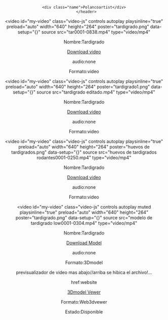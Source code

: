 <!DOCTYPE html>
</html>
<html lang="en">
<head>
    <meta charset="UTF-8">
    <meta http-equiv="X-UA-Compatible" content="IE=edge">
    <meta name="viewport" content="width=device-width, initial-scale=1.0">
    <link rel="stylesheet" href="polancoartist.css">
    <link rel="stylesheet" href="View.scss">
    <link href="https://vjs.zencdn.net/7.15.4/video-js.css" rel="stylesheet" />
    <link rel="stylesheet" href="normalize.css"> 
   
   
</head>
<body >
<header>
  

<!--este es tu contador-->

<div class="statistics"></div>
 
  
  
<!--aqui empieza tu pagina-->
 
  <!--perfil--> 
  <div class="perfil"></div>
      <!--Nombre-->      

    <div class="name">Polancoartist</div>
       </header> 



<!--Galeria de videos va aqui-->
        

<video
id="my-video"
class="video-js"
controls
autoplay
playsinline="true"
preload="auto"
width="640"
height="264"
poster="tardigrado.png"
data-setup="{}"
source
src="tar0001-0838.mp4"
type="video/mp4"
></video>

<p loading="lazy">Nombre:<span loading="lazy">Tardigrado</span></p>
<p loading="lazy"><a class="btn" href="tar0001-0838.mp4" download>Download video</a> </p>
<p>audio:<span loading="lazy">none</span></p>
<p>Formato:<span loading="lazy">video</span></p>


<video
id="my-video"
class="video-js"
controls
autoplay
playsinline="true"
preload="auto"
width="640"
height="264"
poster="tardigrado1.png"
data-setup="{}"
source
src="tardigrado editado.mp4"
type="video/mp4"
></video>


<p loading="lazy">Nombre:<span loading="lazy">Tardigrado</span></p>
<p loading="lazy"><a class="btn" href="tardigrado editado.mp4" download>Download video</a> </p>
<p>audio:<span loading="lazy">none</span></p>
<p>Formato:<span loading="lazy">video</span></p>



<video
id="my-video"
class="video-js"
controls
autoplay
playsinline="true"
preload="auto"
width="640"
height="264"
poster="huevos de tardigrados.png"
data-setup="{}"
source
src="huevos de tardigrados rodantes0001-0250.mp4"
type="video/mp4"
></video>



<p loading="lazy">Nombre:<span loading="lazy">Tardigrado</span></p>
<p loading="lazy"><a class="btn" href="huevos de tardigrados rodantes0001-0250.mp4" download>Download video</a> </p>
<p>audio:<span loading="lazy">none</span></p>
<p>Formato:<span loading="lazy">video</span></p>


<video
id="my-video"
class="video-js"
controls
autoplay
muted
playsinline="true"
preload="auto"
width="640"
height="264"
poster="tardigrado.png"
data-setup="{}"
source
src="modelo de tardigrado low0001-0304.mp4"
type="video/mp4"
></video>
<p loading="lazy">Nombre:<span loading="lazy">Tardigrado</span></p>
<p loading="lazy"><a class="btn" href="tardigrado modelo.stl" download>Download Model</a> </p>
<p>audio:<span loading="lazy">none</span></p>
<p>Formato:<span loading="lazy">3Dmodel</span></p>

<p>previsualizador de video mas abajo//<span>arriba se hibica el archivo!...</span></p>

<p >href:<span>website</span></p>
<p loading="lazy"><a class="btn" href="https://3dviewer.net/" target="blank">3Dmodel Vewer</a></p>
<p loading="lazy">Formato:<span loading="lazy">Web3dvewer</span></p>
<p loading="lazy">Estado:<span loading="lazy">Disponible</span></p>

<!-- a link de empresas-->
<div class="responsive" loading="lazy">
<a class="link" href="#" src="#" ></a>
<a class="link" href="#"  src="#" ></a>
<a class="link" href="#" src="#" ></a>
<a class="link" href="#" src="#" ></a>
<a class="link" href="#" src="#" ></a>
<a class="link" href="#" src="#" ></a>
<a class="link" href="#"src="#" ></a>

</div>



<script src="polancoartists.js"></script>     

 </body>
</html>




                         
                                                       
                          
